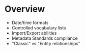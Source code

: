 <!--
Data Models and DAMs: Presentation content overview
-->

# Overview

  * Date/time formats
  * Controlled vocabulary lists
  * Import/Export abilities
  * Metadata Standards compliance
  * "Classic" vs "Entity relationships"

